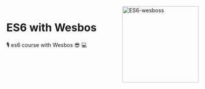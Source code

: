 <img alt="ES6-wesboss" width="200" align="right" src="https://courses.wesbos.com/images/es6-facebook-share.png">

# ES6 with Wesbos

🎙️ es6 course with Wesbos 😎 💻
